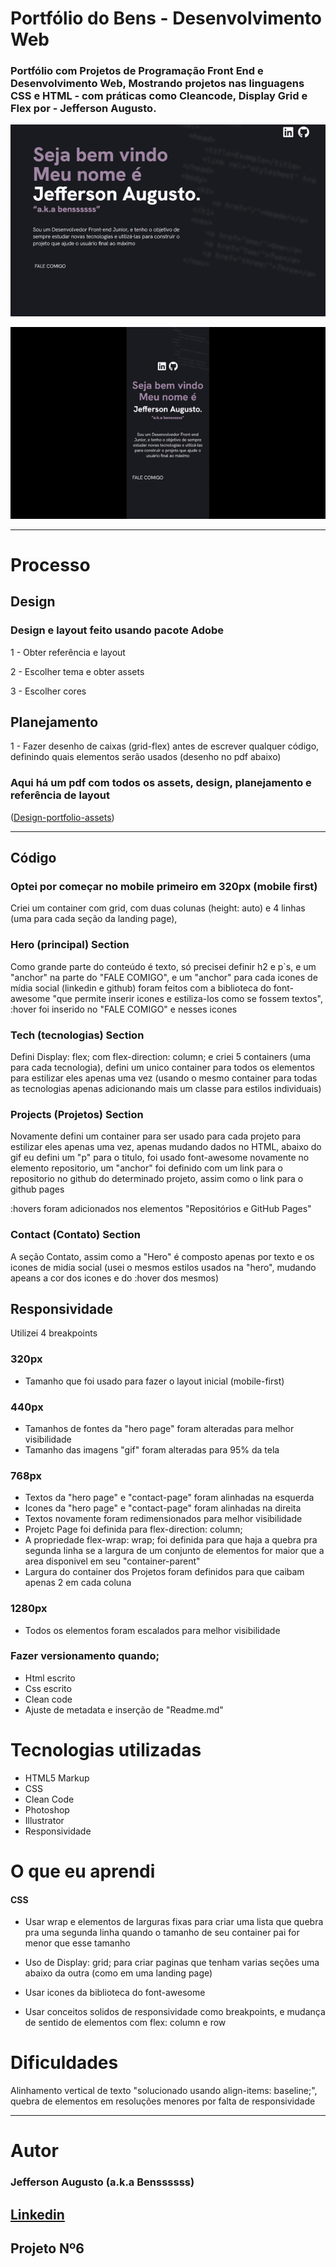 
# Portfólio do Bens - Desenvolvimento Web
### Portfólio com Projetos de Programação Front End e Desenvolvimento Web, Mostrando projetos nas linguagens CSS e HTML - com práticas como Cleancode, Display Grid e Flex por - Jefferson Augusto.



[<img src="./src/images/readme/desktop.gif">](https://benssssss.github.io/6-porfolio-benssssss/)


[<img src="./src/images/readme/mobile.gif">](https://github.com/benssssss/6-porfolio-benssssss)


---

# Processo

## Design
### Design e layout feito usando pacote Adobe 

1 - Obter referência e layout

2 - Escolher tema e obter assets

3 - Escolher cores

## Planejamento

1 - Fazer desenho de caixas (grid-flex) antes de escrever qualquer código, definindo quais elementos serão usados (desenho no pdf abaixo)

### Aqui há um pdf com todos os assets, design, planejamento e referência de layout

([Design-portfolio-assets](https://drive.google.com/file/d/1abetNU-N5B7fVq0nYFDmK9oYWO3xjSui/view?usp=sharing))

---

## Código
### Optei por começar no mobile primeiro em 320px (mobile first)

Criei um container com grid, com duas colunas (height: auto) e 4 linhas (uma para cada seção da landing page), 

### Hero (principal) Section

Como grande parte do conteúdo é texto, só precisei definir h2 e p`s, e um "anchor" na parte do "FALE COMIGO", e um "anchor" para cada icones de mídia social (linkedin e github) foram feitos com a biblioteca do font-awesome "que permite inserir icones e estiliza-los como se fossem textos", :hover foi inserido no "FALE COMIGO" e nesses icones

### Tech (tecnologias) Section

Defini Display: flex; com flex-direction: column; e criei 5 containers (uma para cada tecnologia), defini um unico container para todos os elementos para estilizar eles apenas uma vez (usando o mesmo container para todas as tecnologias apenas adicionando mais um classe para estilos individuais) 

### Projects (Projetos) Section

Novamente defini um container para ser usado para cada projeto para estilizar eles apenas uma vez, apenas mudando dados no HTML, abaixo do gif eu defini um "p" para o titulo, foi usado font-awesome novamente no elemento repositorio, um "anchor" foi definido com um link para o repositorio no github do determinado projeto, assim como o link para o github pages

:hovers foram adicionados nos elementos "Repositórios e GitHub Pages"

### Contact (Contato) Section

A seção Contato, assim como a "Hero" é composto apenas por texto e os icones de midia social (usei o mesmos estilos usados na "hero", mudando apeans a cor dos icones e do :hover dos mesmos)

## Responsividade

Utilizei 4 breakpoints

### 320px
- Tamanho que foi usado para fazer o layout inicial (mobile-first)

### 440px
- Tamanhos de fontes da "hero page" foram alteradas para melhor visibilidade 
- Tamanho das imagens "gif" foram alteradas para 95% da tela 

### 768px 
- Textos da "hero page" e "contact-page" foram alinhadas na esquerda
- Icones da "hero page" e "contact-page" foram alinhadas na direita
- Textos novamente foram redimensionados para melhor visibilidade
- Projetc Page foi definida para flex-direction: column;
- A propriedade flex-wrap: wrap; foi definida para que haja a quebra pra segunda linha se a largura de um conjunto de elementos for maior que a area disponivel em seu "container-parent" 
- Largura do container dos Projetos foram definidos para que caibam apenas 2 em cada coluna 

### 1280px
- Todos os elementos foram escalados para melhor visibilidade

### Fazer versionamento quando;
- Html escrito
- Css escrito
- Clean code
- Ajuste de metadata e inserção de "Readme.md"

# Tecnologias utilizadas
- HTML5 Markup 
- CSS
- Clean Code
- Photoshop
- Illustrator
- Responsividade

# O que eu aprendi

#### CSS
- Usar wrap e elementos de larguras fixas para criar uma lista que quebra pra uma segunda linha quando o tamanho de seu container pai for menor que esse tamanho

- Uso de Display: grid; para criar paginas que tenham varias seções uma abaixo da outra (como em uma landing page)

- Usar icones da biblioteca do font-awesome

- Usar conceitos solidos de responsividade como breakpoints, e mudança de sentido de elementos com flex: column e row

# Dificuldades

Alinhamento vertical de texto "solucionado usando align-items: baseline;", quebra de elementos em resoluções menores por falta de responsividade 

---

# Autor
### Jefferson Augusto (a.k.a Benssssss) 
## [Linkedin](https://www.linkedin.com/in/benssssss/)

## Projeto Nº6

